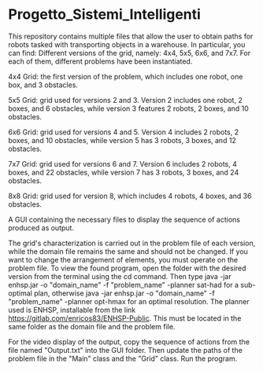 # Progetto_Sistemi_Intelligenti
This repository contains multiple files that allow the user to obtain paths for robots tasked with transporting objects in a warehouse.
In particular, you can find:
Different versions of the grid, namely: 4x4, 5x5, 6x6, and 7x7. For each of them, different problems have been instantiated.

4x4 Grid: the first version of the problem, which includes one robot, one box, and 3 obstacles.

5x5 Grid: grid used for versions 2 and 3. Version 2 includes one robot, 2 boxes, and 6 obstacles, while version 3 features 2 robots, 2 boxes, and 10 obstacles.

6x6 Grid: grid used for versions 4 and 5. Version 4 includes 2 robots, 2 boxes, and 10 obstacles, while version 5 has 3 robots, 3 boxes, and 12 obstacles.

7x7 Grid: grid used for versions 6 and 7. Version 6 includes 2 robots, 4 boxes, and 22 obstacles, while version 7 has 3 robots, 3 boxes, and 24 obstacles.

8x8 Grid: grid used for version 8, which includes 4 robots, 4 boxes, and 36 obstacles.

A GUI containing the necessary files to display the sequence of actions produced as output.

The grid's characterization is carried out in the problem file of each version, while the domain file remains the same and should not be changed. If you want to change the arrangement of elements, you must operate on the problem file.
To view the found program, open the folder with the desired version from the terminal using the cd command. Then type java -jar enhsp.jar -o "domain_name" -f "problem_name" -planner sat-had for a sub-optimal plan, otherwise java -jar enhsp.jar -o "domain_name" -f "problem_name" -planner opt-hmax for an optimal resolution. The planner used is ENHSP, installable from the link https://gitlab.com/enricos83/ENHSP-Public. This must be located in the same folder as the domain file and the problem file.

For the video display of the output, copy the sequence of actions from the file named "Output.txt" into the GUI folder. Then update the paths of the problem file in the "Main" class and the "Grid" class. Run the program.
